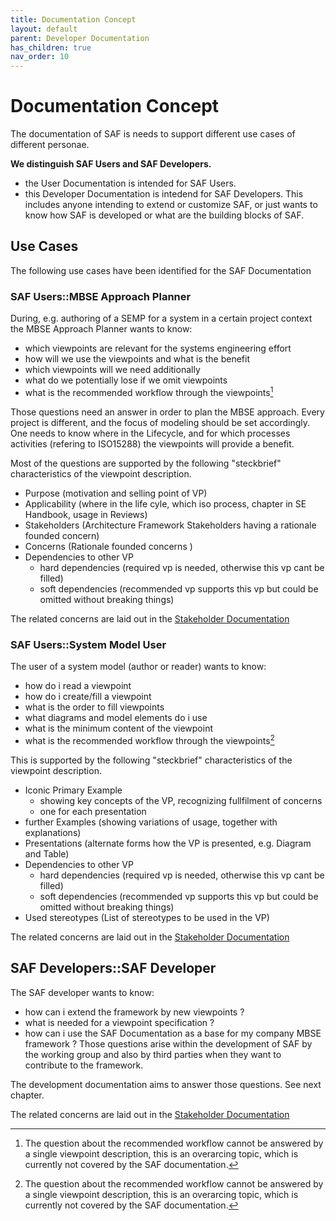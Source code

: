 ```yaml
---
title: Documentation Concept
layout: default
parent: Developer Documentation
has_children: true
nav_order: 10
---
```

# Documentation Concept

The documentation of SAF is needs to support different use cases of different personae.

**We distinguish SAF Users and SAF Developers.**

* the User Documentation is intended for SAF Users. 
* this Developer Documentation is intedend for SAF Developers. This includes anyone intending to extend or customize SAF, or just wants to know how SAF is developed or what are the building blocks of SAF.
  
## Use Cases
The following use cases have been identified for the SAF Documentation 

### SAF Users::MBSE Approach Planner

During, e.g. authoring of a SEMP for a system in a certain project context the MBSE Approach Planner wants to know:

* which viewpoints are relevant for the systems engineering effort
* how will we use the viewpoints and what is the benefit
* which viewpoints will we need additionally
* what do we potentially lose if we omit viewpoints
* what is the recommended workflow through the viewpoints[^1]

Those questions need an answer in order to plan the MBSE approach. Every project is different, and the focus of modeling should be set accordingly. One needs to know where in the Lifecycle, and for which processes activities (refering to ISO15288) the viewpoints will provide a benefit.

Most of the questions are supported by the following "steckbrief" characteristics of the viewpoint description.

* Purpose
  (motivation and selling point of VP)
* Applicability
  (where in the life cyle, which iso process, chapter in SE Handbook, usage in Reviews)
* Stakeholders
  (Architecture Framework Stakeholders having a rationale founded concern)
* Concerns
  (Rationale founded concerns )
* Dependencies to other VP
  * hard dependencies (required vp is needed, otherwise this vp cant be filled)
  * soft dependencies (recommended vp supports this vp but could be omitted without breaking things)

The related concerns are laid out in the [Stakeholder Documentation](../userdoc/stakeholders.md#saf-mbse-approch-planer)

### SAF Users::System Model User

The user of a system model (author or reader) wants to know:

* how do i read a viewpoint
* how do i create/fill a viewpoint
* what is the order to fill viewpoints
* what diagrams and model elements do i use
* what is the minimum content of the viewpoint
* what is the recommended workflow through the viewpoints[^1]

This is supported by the following "steckbrief" characteristics of the viewpoint description.

* Iconic Primary Example
  * showing key concepts of the VP, recognizing fullfilment of concerns
  * one for each presentation
* further Examples
  (showing variations of usage, together with explanations)
* Presentations
  (alternate forms how the VP is presented, e.g. Diagram and Table)
* Dependencies to other VP
  * hard dependencies (required vp is needed, otherwise this vp cant be filled)
  * soft dependencies (recommended vp supports this vp but could be omitted without breaking things)
* Used stereotypes
  (List of stereotypes to be used in the VP)

The related concerns are laid out in the [Stakeholder Documentation](../userdoc/stakeholders.md#saf-system-model-user)

## SAF Developers::SAF Developer

The SAF developer wants to know:

* how can i extend the framework by new viewpoints ?
* what is needed for a viewpoint specification ?
* how can i use the SAF Documentation as a base for my company MBSE framework ?
Those questions arise within the development of SAF by the working group and also by third parties when they want to contribute to the framework.

The development documentation aims to answer those questions. See next chapter.

The related concerns are laid out in the [Stakeholder Documentation](../userdoc/stakeholders.md#saf-developer)

[^1]: The question about the recommended workflow cannot be answered by a single viewpoint description, this is an overarcing topic, which is currently not covered by the SAF documentation.